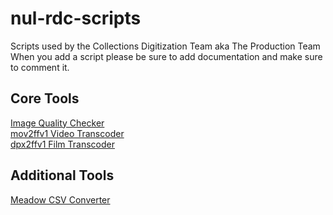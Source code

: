 # nul-rdc-scripts
Scripts used by the Collections Digitization Team aka The Production Team
When you add a script please be sure to add documentation and make sure to comment it. <br/>

## Core Tools <br/>
[Image Quality Checker](https://github.com/nulib/nul-rdc-scripts/tree/main/Image/iqc) <br/>
[mov2ffv1 Video Transcoder](https://github.com/nulib/nul-rdc-scripts/tree/main/AV/Video) <br/>
[dpx2ffv1 Film Transcoder](https://github.com/nulib/nul-rdc-scripts/tree/main/AV/Film/dpx2ffv1) <br/>

## Additional Tools <br/>
[Meadow CSV Converter](https://github.com/nulib/nul-rdc-scripts/tree/main/Misc/meadow_csv_script) <br/>
